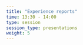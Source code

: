 ```yaml
---
title: "Experience reports"
time: 13:30 - 14:00
type: session
session_type: presentations
weight: 5
---
```

